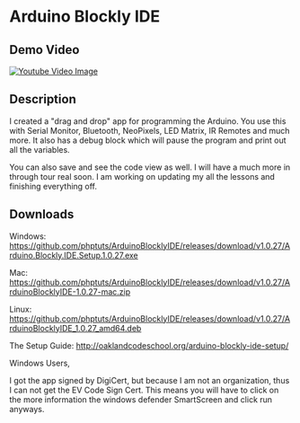 # Arduino Blockly IDE

## Demo Video

[![Youtube Video Image](https://img.youtube.com/vi/5nv_PJeeYhI/0.jpg)](https://www.youtube.com/watch?v=5nv_PJeeYhI)

## Description

I created a "drag and drop" app for programming the Arduino.   You use this with Serial Monitor, Bluetooth, NeoPixels, LED Matrix, IR Remotes and much more.  It also has a debug block which will pause the program and print out all the variables.  

You can also save and see the code view as well.  I will have a much more in through tour real soon.  I am working on updating my all the lessons and finishing everything off. 

## Downloads

Windows: 
https://github.com/phptuts/ArduinoBlocklyIDE/releases/download/v1.0.27/Arduino.Blockly.IDE.Setup.1.0.27.exe

Mac:
https://github.com/phptuts/ArduinoBlocklyIDE/releases/download/v1.0.27/ArduinoBlocklyIDE-1.0.27-mac.zip

Linux:
https://github.com/phptuts/ArduinoBlocklyIDE/releases/download/v1.0.27/ArduinoBlocklyIDE_1.0.27_amd64.deb

The Setup Guide:
http://oaklandcodeschool.org/arduino-blockly-ide-setup/


Windows Users,

I got the app signed by DigiCert, but because I am not an organization, thus I can not get the EV Code Sign Cert.   This means you will have to click on the more information the windows defender SmartScreen and click run anyways.
